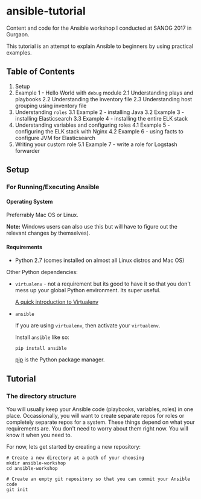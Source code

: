 # ansible-tutorial

Content and code for the Ansible workshop I conducted at SANOG 2017 in Gurgaon.

This tutorial is an attempt to explain Ansible to beginners by using practical
examples.

## Table of Contents

1. Setup
2. Example 1 - Hello World with `debug` module
  2.1 Understanding plays and playbooks
  2.2 Understanding the inventory file
  2.3 Understanding host grouping using inventory file
3. Understanding `roles`
  3.1 Example 2 - installing Java
  3.2 Example 3 - installing Elasticsearch
  3.3 Example 4 - installing the entire ELK stack
4. Understanding variables and configuring roles
  4.1 Example 5 - configuring the ELK stack with Nginx
  4.2 Example 6 - using facts to configure JVM for Elasticsearch
5. Writing your custom role
  5.1 Example 7 - write a role for Logstash forwarder

## Setup

### For Running/Executing Ansible

#### Operating System

Preferrably Mac OS or Linux.

**Note:** Windows users can also use this but will have to figure out the
relevant changes by themselves).

#### Requirements

* Python 2.7 (comes installed on almost all Linux distros and Mac OS)

Other Python dependencies:

* `virtualenv` - not a requirement but its good to have it so that you don't
  mess up your global Python environment. Its super useful.

  [A quick introduction to Virtualenv][1]

* `ansible`

  If you are using `virtualenv`, then activate your `virtualenv`.

  Install `ansible` like so:

  ```
  pip install ansible
  ```

  [pip][2] is the Python package manager.

[1]: https://www.dabapps.com/blog/introduction-to-pip-and-virtualenv-python/
[2]: https://packaging.python.org/tutorials/installing-packages/

## Tutorial

### The directory structure

You will usually keep your Ansible code (playbooks, variables, roles) in one
place. Occassionally, you will want to create separate repos for roles or
completely separate repos for a system. These things depend on what your
requirements are. You don't need to worry about them right now. You will know it
when you need to.

For now, lets get started by creating a new repository:

```
# Create a new directory at a path of your choosing
mkdir ansible-workshop
cd ansible-workshop

# Create an empty git repository so that you can commit your Ansible code
git init
```
